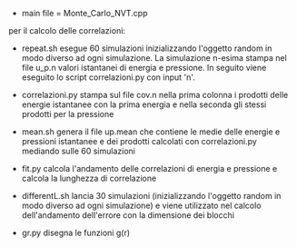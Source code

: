 - main file = Monte_Carlo_NVT.cpp

per il calcolo delle correlazioni:
- repeat.sh esegue 60 simulazioni inizializzando l'oggetto random in modo diverso ad ogni simulazione. La simulazione n-esima
  stampa nel file u_p.n valori istantanei di energia e pressione. In seguito viene eseguito lo script correlazioni.py con input 'n'.
- correlazioni.py stampa sul file cov.n nella prima colonna i prodotti delle energie istantanee con la prima energia e nella seconda 
  gli stessi prodotti per la pressione
- mean.sh genera il file up.mean che contiene le medie delle energie e pressioni istantanee e dei prodotti calcolati con correlazioni.py 
  mediando sulle 60 simulazioni
- fit.py calcola l'andamento delle correlazioni di energia e pressione e calcola la lunghezza di correlazione

- differentL.sh lancia 30 simulazioni (inizializzando l'oggetto random in modo diverso ad ogni simulazione) e viene utilizzato 
  nel calcolo dell'andamento dell'errore con la dimensione dei blocchi
- gr.py disegna le funzioni g(r)  
